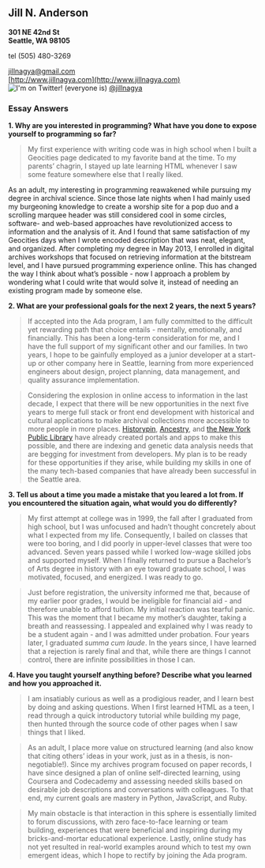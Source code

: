 ## Jill N. Anderson  
**301 NE 42nd St**  
**Seattle, WA 98105**    

tel (505) 480-3269  
  
[jillnagya@gmail.com](mailto:jillnagya@gmail.com)  
[http://www.jillnagya.com](http://www.jillnagya.com)  
![I'm on Twitter! (everyone is)](https://cloud.githubusercontent.com/assets/11022232/10562119/9277050e-74ff-11e5-920d-44b471d2b249.png) [@jillnagya](https://twitter.com/jillnagya)  


    
### Essay Answers

**1. Why are you interested in programming? What have you done to expose yourself to programming so far?**  
>My first experience with writing code was in high school when I built a Geocities page dedicated to my favorite band at the time. To my parents’ chagrin, I stayed up late learning HTML whenever I saw some feature somewhere else that I really liked.

As an adult, my interesting in programming reawakened while pursuing my degree in archival science. Since those late nights when I had mainly used my burgeoning knowledge to create a worship site for a pop duo and a scrolling marquee header was still considered cool in some circles, software- and web-based approaches have revolutionized access to information and the analysis of it. And I found that same satisfaction of my Geocities days when I wrote encoded description that was neat, elegant, and organized. After completing my degree in May 2013, I enrolled in digital archives workshops that focused on retrieving information at the bitstream level, and I have pursued programming experience online. This has changed the way I think about what’s possible - now I approach a problem by wondering what I could write that would solve it, instead of needing an existing program made by someone else.  

**2. What are your professional goals for the next 2 years, the next 5 years?**  
>If accepted into the Ada program, I am fully committed to the difficult yet rewarding path that choice entails - mentally, emotionally, and financially. This has been a long-term consideration for me, and I have the full support of my significant other and our families. In two years, I hope to be gainfully employed as a junior developer at a start-up or other company here in Seattle, learning from more experienced engineers about design, project planning, data management, and quality assurance implementation.  

>Considering the explosion in online access to information in the last decade, I expect that there will be new opportunities in the next five years to merge full stack or front end development with historical and cultural applications to make archival collections more accessible to more people in more places. [Historypin](http://www.historypin.org), [Ancestry](http://www.ancestry.com), and [the New York Public Library](http://www.nypl.org/collections/labs) have already created portals and apps to make this possible, and there are indexing and genetic data analysis needs that are begging for investment from developers. My plan is to be ready for these opportunities if they arise, while building my skills in one of the many tech-based companies that have already been successful in the Seattle area.  

**3. Tell us about a time you made a mistake that you leared a lot from. If you encountered the situation again, what would you do differently?**  
>My first attempt at college was in 1999, the fall after I graduated from high school, but I was unfocused and hadn’t thought concretely about what I expected from my life. Consequently, I bailed on classes that were too boring, and I did poorly in upper-level classes that were too advanced. Seven years passed while I worked low-wage skilled jobs and supported myself. When I finally returned to pursue a Bachelor’s of Arts degree in history with an eye toward graduate school, I was motivated, focused, and energized. I was ready to go.

>Just before registration, the university informed me that, because of my earlier poor grades, I would be ineligible for financial aid - and therefore unable to afford tuition. My initial reaction was tearful panic. This was the moment that I became my mother’s daughter, taking a breath and reassessing. I appealed and explained why I was ready to be a student again - and I was admitted under probation. Four years later, I graduated *summa cum laude*. In the years since, I have learned that a rejection is rarely final and that, while there are things I cannot control, there are infinite possibilities in those I can.

**4. Have you taught yourself anything before? Describe what you learned and how you approached it.**  
>I am insatiably curious as well as a prodigious reader, and I learn best by doing and asking questions. When I first learned HTML as a teen, I read through a quick introductory tutorial while building my page, then hunted through the source code of other pages when I saw things that I liked.  

>As an adult, I place more value on structured learning (and also know that citing others’ ideas in your work, just as in a thesis, is non-negotiable!). Since my archives program focused on paper records, I have since designed a plan of online self-directed learning, using Coursera and Codecademy and assessing needed skills based on desirable job descriptions and conversations with colleagues. To that end, my current goals are mastery in Python, JavaScript, and Ruby.  

>My main obstacle is that interaction in this sphere is essentially limited to forum discussions, with zero face-to-face learning or team building, experiences that were beneficial and inspiring during my bricks-and-mortar educational experience. Lastly, online study has not yet resulted in real-world examples around which to test my own emergent ideas, which I hope to rectify by joining the Ada program.  

